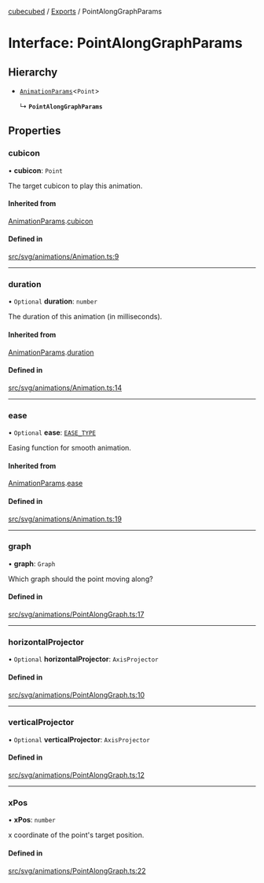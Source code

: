 [cubecubed](/reference/README.md) / [Exports](/reference/modules.md) / PointAlongGraphParams

# Interface: PointAlongGraphParams

## Hierarchy

- [`AnimationParams`](/reference/interfaces/AnimationParams.md)<`Point`\>

  ↳ **`PointAlongGraphParams`**

## Properties

### cubicon

• **cubicon**: `Point`

The target cubicon to play this animation.

#### Inherited from

[AnimationParams](/reference/interfaces/AnimationParams.md).[cubicon](/reference/interfaces/AnimationParams.md#cubicon)

#### Defined in

[src/svg/animations/Animation.ts:9](https://github.com/imaphatduc/cubecubed/blob/f8be6e1/src/svg/animations/Animation.ts#L9)

___

### duration

• `Optional` **duration**: `number`

The duration of this animation (in milliseconds).

#### Inherited from

[AnimationParams](/reference/interfaces/AnimationParams.md).[duration](/reference/interfaces/AnimationParams.md#duration)

#### Defined in

[src/svg/animations/Animation.ts:14](https://github.com/imaphatduc/cubecubed/blob/f8be6e1/src/svg/animations/Animation.ts#L14)

___

### ease

• `Optional` **ease**: [`EASE_TYPE`](/reference/types/EASE_TYPE.md)

Easing function for smooth animation.

#### Inherited from

[AnimationParams](/reference/interfaces/AnimationParams.md).[ease](/reference/interfaces/AnimationParams.md#ease)

#### Defined in

[src/svg/animations/Animation.ts:19](https://github.com/imaphatduc/cubecubed/blob/f8be6e1/src/svg/animations/Animation.ts#L19)

___

### graph

• **graph**: `Graph`

Which graph should the point moving along?

#### Defined in

[src/svg/animations/PointAlongGraph.ts:17](https://github.com/imaphatduc/cubecubed/blob/f8be6e1/src/svg/animations/PointAlongGraph.ts#L17)

___

### horizontalProjector

• `Optional` **horizontalProjector**: `AxisProjector`

#### Defined in

[src/svg/animations/PointAlongGraph.ts:10](https://github.com/imaphatduc/cubecubed/blob/f8be6e1/src/svg/animations/PointAlongGraph.ts#L10)

___

### verticalProjector

• `Optional` **verticalProjector**: `AxisProjector`

#### Defined in

[src/svg/animations/PointAlongGraph.ts:12](https://github.com/imaphatduc/cubecubed/blob/f8be6e1/src/svg/animations/PointAlongGraph.ts#L12)

___

### xPos

• **xPos**: `number`

x coordinate of the point's target position.

#### Defined in

[src/svg/animations/PointAlongGraph.ts:22](https://github.com/imaphatduc/cubecubed/blob/f8be6e1/src/svg/animations/PointAlongGraph.ts#L22)

